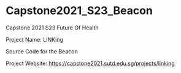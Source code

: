 # Capstone2021_S23_Beacon

Capstone 2021 S23 Future Of Health

Project Name: LINKing

Source Code for the Beacon

Project Website: https://capstone2021.sutd.edu.sg/projects/linking